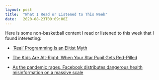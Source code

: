 ```yaml
---
layout: post
title:  "What I Read or Listened to This Week"
date:   2020-08-23T09:09:00Z
---
```

Here is some non-basketball content I read or listened to this week that I found interesting:


* [‘Real’ Programming Is an Elitist Myth](https://www.wired.com/story/databases-coding-real-programming-myth/)

* [The Kids Are Alt-Right: When Your Star Pupil Gets Red-Pilled](https://melmagazine.com/en-us/story/red-pilled-radicalized-students-teachers)

* [As the pandemic rages, Facebook distributes dangerous health misinformation on a massive scale](https://popular.info/p/as-the-pandemic-rages-facebook-distributes)
